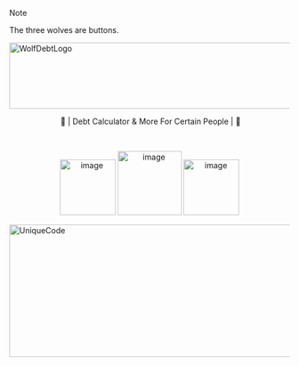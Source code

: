 >[!NOTE]
> The three wolves are buttons.

<img width="1197" height="119" alt="WolfDebtLogo" src="https://github.com/user-attachments/assets/a49fdbe8-0722-4c8d-a509-5b50ea5cf604" />

<div align="center">
  
  &nbsp;🐺 | Debt Calculator & More For Certain People | 🐺

&nbsp;

<a href="../main/Math" target="_blank"><img width="100" height="100" alt="image" src="https://github.com/user-attachments/assets/3993d61b-1631-453a-ae17-60d1972ed019" /></a>
<a href="https://codehs.com/sandbox/id/debt-XsgQF7/run" target="_blank"><img width="115" height="115" alt="image" src="https://github.com/user-attachments/assets/edccc1aa-401f-4e9b-84d9-1cfd1730c8e4" /></a>
<a href="../main/Embeds" target="_blank"><img width="100" height="100" alt="image" src="https://github.com/user-attachments/assets/e6874ffb-c99a-4c7f-81bb-182d3cd68105" /></a>
</div>

<img width="1197" height="238" alt="UniqueCode" src="https://github.com/user-attachments/assets/e667714f-fe7a-40cb-a551-df6ba0b6ab56" />
